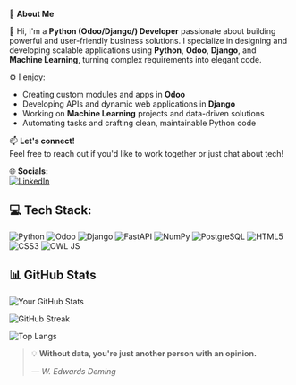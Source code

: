 💫 **About Me**

👋 Hi, I'm a **Python (Odoo/Django/) Developer** passionate about building powerful and user-friendly business solutions. I specialize in designing and developing scalable applications using **Python**, **Odoo**, **Django**, and **Machine Learning**, turning complex requirements into elegant code.

⚙️ I enjoy:
- Creating custom modules and apps in **Odoo**
- Developing APIs and dynamic web applications in **Django**
- Working on **Machine Learning** projects and data-driven solutions
- Automating tasks and crafting clean, maintainable Python code


📫 **Let's connect!**  
Feel free to reach out if you'd like to work together or just chat about tech!


🌐 **Socials:**  
[![LinkedIn](https://img.shields.io/badge/LinkedIn-blue?logo=linkedin&logoColor=white)](https://www.linkedin.com/in/aman-manandhar-003a83266)


## 💻 **Tech Stack:**

<p align="left">
  <img src="https://img.shields.io/badge/Python-3776AB?style=for-the-badge&logo=python&logoColor=white" alt="Python"/>
  <img src="https://img.shields.io/badge/Odoo-7A0C41?style=for-the-badge&logo=odoo&logoColor=white" alt="Odoo"/>
  <img src="https://img.shields.io/badge/Django-092E20?style=for-the-badge&logo=django&logoColor=white" alt="Django"/>
  <img src="https://img.shields.io/badge/FastAPI-009688?style=for-the-badge&logo=fastapi&logoColor=white" alt="FastAPI"/>
  <img src="https://img.shields.io/badge/NumPy-013243?style=for-the-badge&logo=numpy&logoColor=white" alt="NumPy"/>
    <img src="https://img.shields.io/badge/PostgreSQL-336791?style=for-the-badge&logo=postgresql&logoColor=white" alt="PostgreSQL"/>
  <img src="https://img.shields.io/badge/HTML5-E34F26?style=for-the-badge&logo=html5&logoColor=white" alt="HTML5"/>
  <img src="https://img.shields.io/badge/CSS3-1572B6?style=for-the-badge&logo=css3&logoColor=white" alt="CSS3"/>
  <img src="https://img.shields.io/badge/OWL JS-FF8800?style=for-the-badge" alt="OWL JS"/>
</p>


## 📊 GitHub Stats

![Your GitHub Stats](https://github-readme-stats.vercel.app/api?username=amanmanandhar&show_icons=true&theme=dark&count_private=true)

![GitHub Streak](https://streak-stats.demolab.com/?user=amanmanandhar&theme=dark)

![Top Langs](https://github-readme-stats.vercel.app/api/top-langs/?username=amanmanandhar&layout=compact&theme=dark)


> 💡 **Without data, you're just another person with an opinion.**
> 
> — *W. Edwards Deming*



